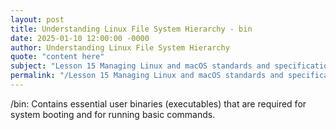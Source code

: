 ```yaml
---
layout: post
title: Understanding Linux File System Hierarchy - bin
date: 2025-01-10 12:00:00 -0000
author: Understanding Linux File System Hierarchy
quote: "content here"
subject: "Lesson 15 Managing Linux and macOS standards and specifications"
permalink: "/Lesson 15 Managing Linux and macOS standards and specifications/Understanding Linux File System Hierarchy/Understanding Linux File System Hierarchy - bin"
---
```


/bin: Contains essential user binaries (executables) that are required for system booting and for running basic commands.
